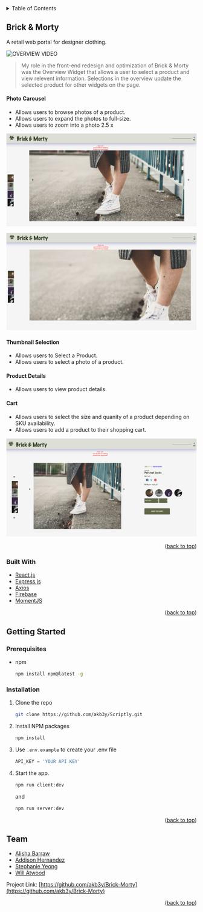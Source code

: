 <!-- TABLE OF CONTENTS -->
<details>
  <summary>Table of Contents</summary>
  <ol>
    <li>
      <a href="#Brick-and-Morty">About The Project</a>
      <ul>
        <li><a href="#built-with">Built With</a></li>
      </ul>
    </li>
    <li>
      <a href="#getting-started">Getting Started</a>
      <ul>
        <li><a href="#prerequisites">Prerequisites</a></li>
        <li><a href="#installation">Installation</a></li>
      </ul>
    </li>
    <li><a href="#usage">Usage</a></li>
    <li><a href="#team">Team</a></li>
  </ol>
</details>



<!-- ABOUT THE PROJECT -->
## Brick & Morty

A retail web portal for designer clothing.

![OVERVIEW VIDEO](/BMVideo.gif)

> My role in the front-end redesign and optimization of Brick & Morty was  the Overview Widget that allows a user to select a product and view relevent information. Selections in the overview update the selected product for other widgets on the page.

#### Photo Carousel

- Allows users to browse photos of a product.
- Allows users to expand the photos to full-size.
- Allows users to zoom into a photo 2.5 x

![Expanded View](/BMExpanded.png "Expanded View Screenshot")

![Zoom View](/BMZoomed.png "Zoom View Screenshot")

#### Thumbnail Selection

- Allows users to Select a Product.
- Allows users to select a photo of a product.

#### Product Details

- Allows users to view product details.

#### Cart

- Allows users to select the size and quanity of a product depending on SKU availability.
- Allows users to add a product to their shopping cart.

![Overview Photo](/BMHomepage.png "Overview Widget Screenshot")

<p align="right">(<a href="#top">back to top</a>)</p>



### Built With

* [React.js](https://reactjs.org/)
* [Express.js](https://expressjs.com/)
* [Axios](https://axios-http.com/)
* [Firebase](https://firebase.google.com/docs)
* [MomentJS](https://momentjs.com/docs/)

<p align="right">(<a href="#top">back to top</a>)</p>



<!-- GETTING STARTED -->
## Getting Started

### Prerequisites

* npm
  ```sh
  npm install npm@latest -g
  ```

### Installation

1. Clone the repo
   ```sh
   git clone https://github.com/akb3y/Scriptly.git
   ```
3. Install NPM packages
   ```sh
   npm install
   ```
4. Use `.env.example` to create your .env file
   ```js
   API_KEY = 'YOUR API KEY'
   ```
5. Start the app.
   ```js
   npm run client:dev
   ```
   and

    ```js
   npm run server:dev
   ```

<p align="right">(<a href="#top">back to top</a>)</p>


<!-- CONTACT -->
## Team

* [Alisha Barraw](https://www.linkedin.com/in/alisha-barraw)
* [Addison Hernandez](https://www.github.com/addisonhernandez)
* [Stephanie Yeong](https://www.github.com/positivefx)
* [Will Atwood](https://www.github.com/Acid-Override)

Project Link: [https://github.com/akb3y/Brick-Morty](https://github.com/akb3y/Brick-Morty)

<p align="right">(<a href="#top">back to top</a>)</p>
